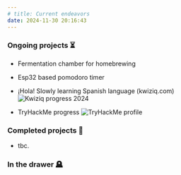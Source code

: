 ```yaml
---
# title: Current endeavors
date: 2024-11-30 20:16:43
---
```


### Ongoing projects ⏳

- Fermentation chamber for homebrewing
- Esp32 based pomodoro timer
- ¡Hola! Slowly learning Spanish language (kwiziq.com)
![Kwiziq progress 2024](/images/kwiziq_progress_dec_2024.jpg "My Spanish progress as of December 2024")

- TryHackMe progress
![TryHackMe profile](https://tryhackme-badges.s3.amazonaws.com/rux1.png "My THM profile badge")

### Completed projects 🏅

- tbc.

### In the drawer 🪦
